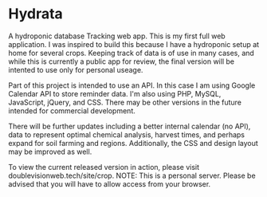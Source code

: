 # Hydrata
A hydroponic database Tracking web app.
This is my first full web application. I was inspired to build this because I have a hydroponic setup at home for several crops. 
Keeping track of data is of use in many cases, and while this is currently a public app for review, the final version will be intented to use 
only for personal useage.

Part of this project is intended to use an API. In this case I am using Google Calendar API to store reminder data. I'm also using PHP, MySQL, JavaScript,
jQuery, and CSS. There may be other versions in the future intended for commercial development.

There will be further updates including a better internal calendar (no API), data to represent optimal chemical analysis, harvest times, and perhaps expand 
for soil farming and regions. Additionally, the CSS and design layout may be improved as well.

To view the current released version in action, please visit doublevisionweb.tech/site/crop. NOTE: This is a personal server. Please be advised that you will have to allow access from your browser.
